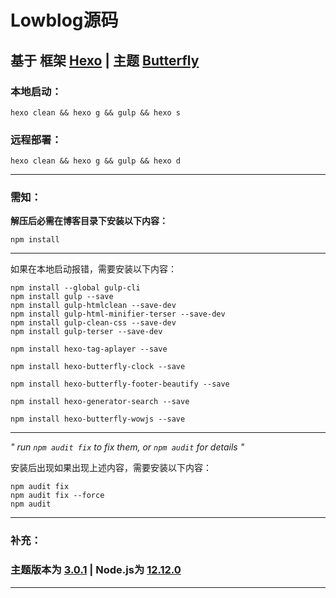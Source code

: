 # Lowblog源码

## **基于 框架 [Hexo](https://hexo.io/zh-cn/) | 主题 [Butterfly](https://github.com/jerryc127/hexo-theme-butterfly)**

### **本地启动：**
```
hexo clean && hexo g && gulp && hexo s
```

### **远程部署：**
```
hexo clean && hexo g && gulp && hexo d
```

---

### **需知：**
**解压后必需在博客目录下安装以下内容：**
```
npm install
```
---

如果在本地启动报错，需要安装以下内容：
```
npm install --global gulp-cli
npm install gulp --save
npm install gulp-htmlclean --save-dev
npm install gulp-html-minifier-terser --save-dev
npm install gulp-clean-css --save-dev
npm install gulp-terser --save-dev

npm install hexo-tag-aplayer --save

npm install hexo-butterfly-clock --save

npm install hexo-butterfly-footer-beautify --save

npm install hexo-generator-search --save

npm install hexo-butterfly-wowjs --save

```

---

*" run `npm audit fix` to fix them, or `npm audit` for details "*

安装后出现如果出现上述内容，需要安装以下内容：
```
npm audit fix
npm audit fix --force
npm audit
```

---

### 补充：
### **主题版本为 [3.0.1](https://codeload.github.com/jerryc127/hexo-theme-butterfly/zip/refs/tags/3.0.1) | Node.js为 [12.12.0](https://nodejs.org/download/release/v12.12.0/)** 

---
